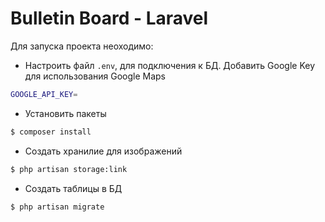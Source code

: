 # Bulletin Board - Laravel
Для запуска проекта неоходимо:
- Настроить файл `.env`, для подключения к БД. Добавить Google Key для использования Google Maps
```sh
GOOGLE_API_KEY=
```
- Установить пакеты
```sh
$ composer install
```
- Создать хранилие для изображений
```sh
$ php artisan storage:link
```
- Создать таблицы в БД
```sh
$ php artisan migrate
```